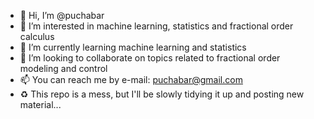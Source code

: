 - 👋 Hi, I’m @puchabar
- 👀 I’m interested in machine learning, statistics and fractional order calculus
- 🌱 I’m currently learning machine learning and statistics
- 💞️ I’m looking to collaborate on topics related to fractional order modeling and control
- 📫 You can reach me by e-mail: <puchabar@gmail.com>
- ♻️ This repo is a mess, but I'll be slowly tidying it up and posting new material...

<!---
puchabar/puchabar is a ✨ special ✨ repository because its `README.md` (this file) appears on your GitHub profile.
You can click the Preview link to take a look at your changes.
--->
